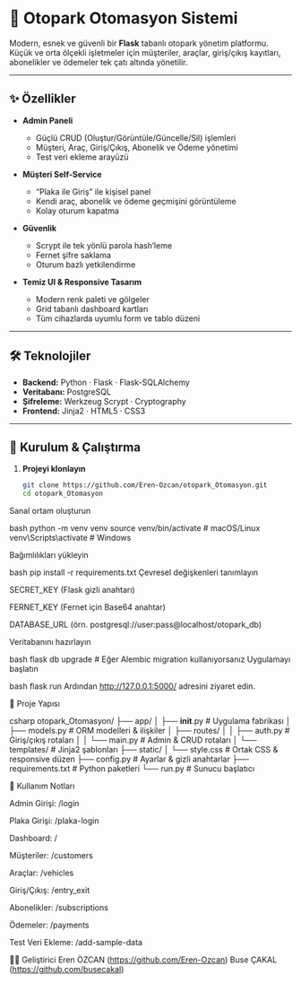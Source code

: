 # 🚗 Otopark Otomasyon Sistemi

Modern, esnek ve güvenli bir **Flask** tabanlı otopark yönetim platformu. Küçük ve orta ölçekli işletmeler için müşteriler, araçlar, giriş/çıkış kayıtları, abonelikler ve ödemeler tek çatı altında yönetilir.

---

## ✨ Özellikler

- **Admin Paneli**  
  - Güçlü CRUD (Oluştur/Görüntüle/Güncelle/Sil) işlemleri  
  - Müşteri, Araç, Giriş/Çıkış, Abonelik ve Ödeme yönetimi  
  - Test veri ekleme arayüzü  

- **Müşteri Self-Service**  
  - “Plaka ile Giriş” ile kişisel panel  
  - Kendi araç, abonelik ve ödeme geçmişini görüntüleme  
  - Kolay oturum kapatma  

- **Güvenlik**  
  - Scrypt ile tek yönlü parola hash’leme  
  - Fernet şifre saklama  
  - Oturum bazlı yetkilendirme  

- **Temiz UI & Responsive Tasarım**  
  - Modern renk paleti ve gölgeler  
  - Grid tabanlı dashboard kartları  
  - Tüm cihazlarda uyumlu form ve tablo düzeni  

---

## 🛠️ Teknolojiler

- **Backend:** Python · Flask · Flask-SQLAlchemy  
- **Veritabanı:** PostgreSQL 
- **Şifreleme:** Werkzeug Scrypt · Cryptography
- **Frontend:** Jinja2 · HTML5 · CSS3

---

## 🚀 Kurulum & Çalıştırma

1. **Projeyi klonlayın**  
   ```bash
   git clone https://github.com/Eren-Ozcan/otopark_Otomasyon.git
   cd otopark_Otomasyon


Sanal ortam oluşturun

bash
python -m venv venv
source venv/bin/activate   # macOS/Linux
venv\Scripts\activate      # Windows


Bağımlılıkları yükleyin

bash
pip install -r requirements.txt
Çevresel değişkenleri tanımlayın

SECRET_KEY (Flask gizli anahtarı)

FERNET_KEY (Fernet için Base64 anahtar)

DATABASE_URL (örn. postgresql://user:pass@localhost/otopark_db)

Veritabanını hazırlayın

bash
flask db upgrade        # Eğer Alembic migration kullanıyorsanız
Uygulamayı başlatın

bash
flask run
Ardından http://127.0.0.1:5000/ adresini ziyaret edin.


📂 Proje Yapısı

csharp
otopark_Otomasyon/
├── app/
│   ├── __init__.py        # Uygulama fabrikası
│   ├── models.py          # ORM modelleri & ilişkiler
│   ├── routes/
│   │   ├── auth.py        # Giriş/çıkış rotaları
│   │   └── main.py        # Admin & CRUD rotaları
│   └── templates/         # Jinja2 şablonları
├── static/
│   └── style.css          # Ortak CSS & responsive düzen
├── config.py              # Ayarlar & gizli anahtarlar
├── requirements.txt       # Python paketleri
└── run.py                 # Sunucu başlatıcı


📝 Kullanım Notları

Admin Girişi: /login

Plaka Girişi: /plaka-login

Dashboard: /

Müşteriler: /customers

Araçlar: /vehicles

Giriş/Çıkış: /entry_exit

Abonelikler: /subscriptions

Ödemeler: /payments

Test Veri Ekleme: /add-sample-data

👩‍💻 Geliştirici
Eren ÖZCAN
(https://github.com/Eren-Ozcan)
Buse ÇAKAL
(https://github.com/busecakal)
